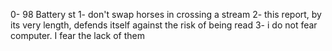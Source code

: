 0- 98 Battery st
1- don't swap horses in crossing a stream
2- this report, by its very length, defends itself against the risk of being read
3- i do not fear computer. I fear the lack of them
